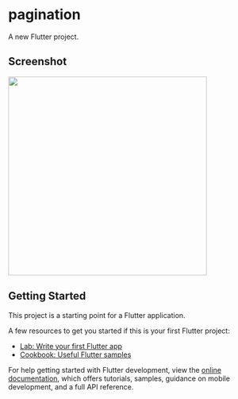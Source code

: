 # pagination

A new Flutter project.

## Screenshot
<img height="400" src="https://github.com/user-attachments/assets/f1074bce-722f-439c-9d12-1adb7464068b">

## Getting Started

This project is a starting point for a Flutter application.

A few resources to get you started if this is your first Flutter project:

- [Lab: Write your first Flutter app](https://docs.flutter.dev/get-started/codelab)
- [Cookbook: Useful Flutter samples](https://docs.flutter.dev/cookbook)

For help getting started with Flutter development, view the
[online documentation](https://docs.flutter.dev/), which offers tutorials,
samples, guidance on mobile development, and a full API reference.
